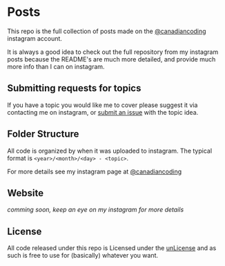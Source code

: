 # Posts
This repo is the full collection of posts made on the [@canadiancoding](https://www.instagram.com/canadiancoding/) instagram account. 

It is always a good idea to check out the full repository from my instagram posts because the README's are much more detailed, and provide much more info than I can on instagram.

## Submitting requests for topics
If you have a topic you would like me to cover please suggest it via contacting me on instagram, or [submit an issue](https://github.com/canadian-coding/posts/issues/new) with the topic idea. 

## Folder Structure
All code is organized by when it was uploaded to instagram. The typical format is ```<year>/<month>/<day> - <topic>```. 

For more details see my instagram page at [@canadiancoding](https://www.instagram.com/canadiancoding/)

## Website
*comming soon, keep an eye on my instagram for more details*

## License
All code released under this repo is Licensed under the [unLicense](https://github.com/canadian-coding/posts/blob/master/LICENSE) and as such is free to use for (basically) whatever you want.
